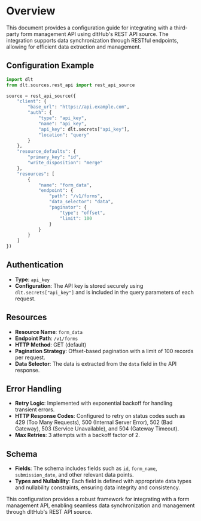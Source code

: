 # Overview

This document provides a configuration guide for integrating with a third-party form management API using dltHub's REST API source. The integration supports data synchronization through RESTful endpoints, allowing for efficient data extraction and management.

## Configuration Example

```python
import dlt
from dlt.sources.rest_api import rest_api_source

source = rest_api_source({
    "client": {
        "base_url": "https://api.example.com",
        "auth": {
            "type": "api_key",
            "name": "api_key",
            "api_key": dlt.secrets["api_key"],
            "location": "query"
        }
    },
    "resource_defaults": {
        "primary_key": "id",
        "write_disposition": "merge"
    },
    "resources": [
        {
            "name": "form_data",
            "endpoint": {
                "path": "/v1/forms",
                "data_selector": "data",
                "paginator": {
                    "type": "offset",
                    "limit": 100
                }
            }
        }
    ]
})
```

## Authentication

- **Type**: `api_key`
- **Configuration**: The API key is stored securely using `dlt.secrets["api_key"]` and is included in the query parameters of each request.

## Resources

- **Resource Name**: `form_data`
- **Endpoint Path**: `/v1/forms`
- **HTTP Method**: GET (default)
- **Pagination Strategy**: Offset-based pagination with a limit of 100 records per request.
- **Data Selector**: The data is extracted from the `data` field in the API response.

## Error Handling

- **Retry Logic**: Implemented with exponential backoff for handling transient errors.
- **HTTP Response Codes**: Configured to retry on status codes such as 429 (Too Many Requests), 500 (Internal Server Error), 502 (Bad Gateway), 503 (Service Unavailable), and 504 (Gateway Timeout).
- **Max Retries**: 3 attempts with a backoff factor of 2.

## Schema

- **Fields**: The schema includes fields such as `id`, `form_name`, `submission_date`, and other relevant data points.
- **Types and Nullability**: Each field is defined with appropriate data types and nullability constraints, ensuring data integrity and consistency.

This configuration provides a robust framework for integrating with a form management API, enabling seamless data synchronization and management through dltHub's REST API source.